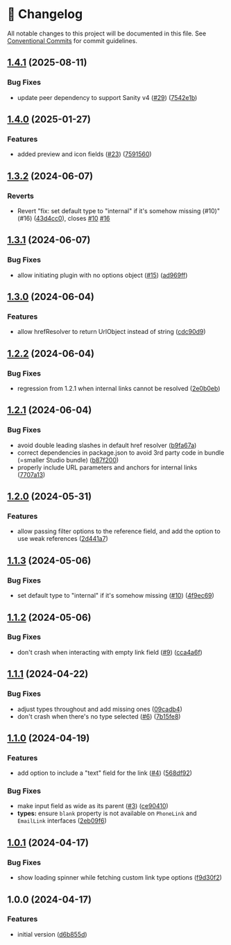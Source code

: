 <!-- markdownlint-disable --><!-- textlint-disable -->

# 📓 Changelog

All notable changes to this project will be documented in this file. See
[Conventional Commits](https://conventionalcommits.org) for commit guidelines.

## [1.4.1](https://github.com/winteragency/sanity-plugin-link-field/compare/v1.4.0...v1.4.1) (2025-08-11)

### Bug Fixes

- update peer dependency to support Sanity v4 ([#29](https://github.com/winteragency/sanity-plugin-link-field/issues/29)) ([7542e1b](https://github.com/winteragency/sanity-plugin-link-field/commit/7542e1babef8ad55685acffb0c9d5a74c7c4863b))

## [1.4.0](https://github.com/winteragency/sanity-plugin-link-field/compare/v1.3.2...v1.4.0) (2025-01-27)

### Features

- added preview and icon fields ([#23](https://github.com/winteragency/sanity-plugin-link-field/issues/23)) ([7591560](https://github.com/winteragency/sanity-plugin-link-field/commit/759156035b0e773bdacfe72bad0885e097362d44))

## [1.3.2](https://github.com/winteragency/sanity-plugin-link-field/compare/v1.3.1...v1.3.2) (2024-06-07)

### Reverts

- Revert "fix: set default type to "internal" if it's somehow missing (#10)" (#16) ([43d4cc0](https://github.com/winteragency/sanity-plugin-link-field/commit/43d4cc0ee647c1fea8843386761a220a920ff0f6)), closes [#10](https://github.com/winteragency/sanity-plugin-link-field/issues/10) [#16](https://github.com/winteragency/sanity-plugin-link-field/issues/16)

## [1.3.1](https://github.com/winteragency/sanity-plugin-link-field/compare/v1.3.0...v1.3.1) (2024-06-07)

### Bug Fixes

- allow initiating plugin with no options object ([#15](https://github.com/winteragency/sanity-plugin-link-field/issues/15)) ([ad969ff](https://github.com/winteragency/sanity-plugin-link-field/commit/ad969ff9e7d836ae328055248748d2b8e93024d2))

## [1.3.0](https://github.com/winteragency/sanity-plugin-link-field/compare/v1.2.2...v1.3.0) (2024-06-04)

### Features

- allow hrefResolver to return UrlObject instead of string ([cdc90d9](https://github.com/winteragency/sanity-plugin-link-field/commit/cdc90d98022f15f09eb6b65ead0040573d07d255))

## [1.2.2](https://github.com/winteragency/sanity-plugin-link-field/compare/v1.2.1...v1.2.2) (2024-06-04)

### Bug Fixes

- regression from 1.2.1 when internal links cannot be resolved ([2e0b0eb](https://github.com/winteragency/sanity-plugin-link-field/commit/2e0b0eb39ab6d52465d0d77df153f72537346156))

## [1.2.1](https://github.com/winteragency/sanity-plugin-link-field/compare/v1.2.0...v1.2.1) (2024-06-04)

### Bug Fixes

- avoid double leading slashes in default href resolver ([b9fa67a](https://github.com/winteragency/sanity-plugin-link-field/commit/b9fa67ac94c587eac141c0a5e784d8792e2b6040))
- correct dependencies in package.json to avoid 3rd party code in bundle (=smaller Studio bundle) ([b87f200](https://github.com/winteragency/sanity-plugin-link-field/commit/b87f200b7b4512b6431caac0f8f00518fcf0e42d))
- properly include URL parameters and anchors for internal links ([7707a13](https://github.com/winteragency/sanity-plugin-link-field/commit/7707a135290896ffe5d06c5a198c55051f4db24a))

## [1.2.0](https://github.com/winteragency/sanity-plugin-link-field/compare/v1.1.3...v1.2.0) (2024-05-31)

### Features

- allow passing filter options to the reference field, and add the option to use weak references ([2d441a7](https://github.com/winteragency/sanity-plugin-link-field/commit/2d441a7f9fcb0fd053407f242d5ed2b58813629a))

## [1.1.3](https://github.com/winteragency/sanity-plugin-link-field/compare/v1.1.2...v1.1.3) (2024-05-06)

### Bug Fixes

- set default type to "internal" if it's somehow missing ([#10](https://github.com/winteragency/sanity-plugin-link-field/issues/10)) ([4f9ec69](https://github.com/winteragency/sanity-plugin-link-field/commit/4f9ec698d309447e99586dc887824ae0e488e601))

## [1.1.2](https://github.com/winteragency/sanity-plugin-link-field/compare/v1.1.1...v1.1.2) (2024-05-06)

### Bug Fixes

- don't crash when interacting with empty link field ([#9](https://github.com/winteragency/sanity-plugin-link-field/issues/9)) ([cca4a6f](https://github.com/winteragency/sanity-plugin-link-field/commit/cca4a6f534ed5dd67089e27bc70970da8424af25))

## [1.1.1](https://github.com/winteragency/sanity-plugin-link-field/compare/v1.1.0...v1.1.1) (2024-04-22)

### Bug Fixes

- adjust types throughout and add missing ones ([09cadb4](https://github.com/winteragency/sanity-plugin-link-field/commit/09cadb4c31d19f4b8d7e97e47fe6f0be53b7d1d7))
- don't crash when there's no type selected ([#6](https://github.com/winteragency/sanity-plugin-link-field/issues/6)) ([7b15fe8](https://github.com/winteragency/sanity-plugin-link-field/commit/7b15fe805d9e6dbfc3351ffc8773ae50c2681989))

## [1.1.0](https://github.com/winteragency/sanity-plugin-link-field/compare/v1.0.1...v1.1.0) (2024-04-19)

### Features

- add option to include a "text" field for the link ([#4](https://github.com/winteragency/sanity-plugin-link-field/issues/4)) ([568df92](https://github.com/winteragency/sanity-plugin-link-field/commit/568df927779cadc67f8ed58360da755ecf2bfd26))

### Bug Fixes

- make input field as wide as its parent ([#3](https://github.com/winteragency/sanity-plugin-link-field/issues/3)) ([ce90410](https://github.com/winteragency/sanity-plugin-link-field/commit/ce90410cafcd89229189bda6a1797dfc9b832a58))
- **types:** ensure `blank` property is not available on `PhoneLink` and `EmailLink` interfaces ([2eb09f6](https://github.com/winteragency/sanity-plugin-link-field/commit/2eb09f64c422cf45cbfa7acde080dc0788dab1a0))

## [1.0.1](https://github.com/winteragency/sanity-plugin-link-field/compare/v1.0.0...v1.0.1) (2024-04-17)

### Bug Fixes

- show loading spinner while fetching custom link type options ([f9d30f2](https://github.com/winteragency/sanity-plugin-link-field/commit/f9d30f26166dba90f62a5b305264ae1280eec67f))

## 1.0.0 (2024-04-17)

### Features

- initial version ([d6b855d](https://github.com/winteragency/sanity-plugin-link-field/commit/d6b855dca442e0cb142d145fc436c281b2c9abdc))
